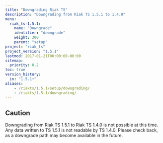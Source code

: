 ```yaml
---
title: "Downgrading Riak TS"
description: "Downgrading from Riak TS 1.5.1 to 1.4.0"
menu:
  riak_ts-1.5.1:
    name: "Downgrade"
    identifier: "downgrade"
    weight: 300
    parent: "setup"
project: "riak_ts"
project_version: "1.5.1"
lastmod: 2017-01-21T00:00:00-00:00
sitemap:
  priority: 0.2
toc: true
version_history:
  in: "1.5.1+"
aliases:
    - /riakts/1.5.1/setup/downgrading/
    - /riakts/1.5.1/downgrading/
---
```


## Caution

Downgrading from Riak TS 1.5.1 to Riak TS 1.4.0 is not possible at this time. Any data written to TS 1.5.1 is not readable by TS 1.4.0. Please check back, as a downgrade path may become available in the future.
